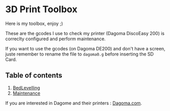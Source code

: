 # 3D Print Toolbox

Here is my toolbox, enjoy ;)

These are the gcodes I use to check my printer (Dagoma DiscoEasy 200) is correclty configured and perform maintenance.

If you want to use the gcodes (on Dagoma DE200) and don't have a screen, juste remember to rename the file to `dagoma0.g` before inserting the SD Card.

## Table of contents
1. [BedLevelling](bed-levelling)
2. [Maintenance](maintenance)

If you are interested in Dagome and their printers : [Dagoma.com](https://dagoma.fr).
